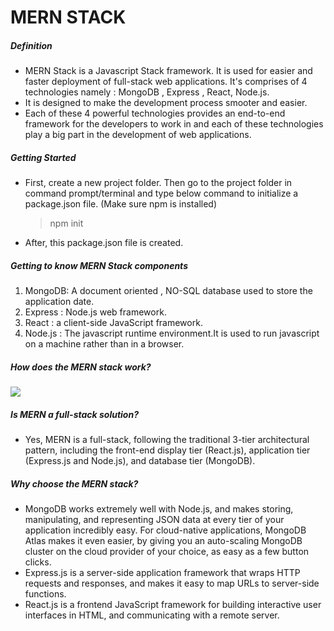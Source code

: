 # MERN STACK 
##### Definition 
- MERN Stack is a Javascript Stack framework. It is used for easier and faster deployment of full-stack web applications. It's comprises of 4 technologies namely : MongoDB , Express , React, Node.js.
- It is designed to make the development process smooter and easier. 
- Each of these 4 powerful technologies provides an end-to-end framework for the developers to work in and each of these technologies play a big part in the development of web applications.

##### Getting Started
- First, create a new project folder. Then go to the project folder in command prompt/terminal and type below command to initialize a package.json file. (Make sure npm is installed)
    > npm init
- After, this package.json file is created.

##### Getting to know MERN Stack components 
1. MongoDB: A document oriented , NO-SQL database used to store the application date.
2. Express : Node.js web framework.
3. React : a client-side JavaScript framework.
4. Node.js : The javascript runtime environment.It is used to run javascript on a machine rather than in a browser.

##### How does the MERN stack work?

![](https://webassets.mongodb.com/_com_assets/cms/mern-stack-b9q1kbudz0.png)

##### Is MERN a full-stack solution?
* Yes, MERN is a full-stack, following the traditional 3-tier architectural pattern, including the front-end display tier (React.js), application tier (Express.js and Node.js), and database tier (MongoDB).

##### Why choose the MERN stack?
-  MongoDB works extremely well with Node.js, and makes storing, manipulating, and representing JSON data at every tier of your application incredibly easy. For cloud-native applications, MongoDB Atlas makes it even easier, by giving you an auto-scaling MongoDB cluster on the cloud provider of your choice, as easy as a few button clicks.
- Express.js is a server-side application framework that wraps HTTP requests and responses, and makes it easy to map URLs to server-side functions. 
- React.js is a frontend JavaScript framework for building interactive user interfaces in HTML, and communicating with a remote server.   
